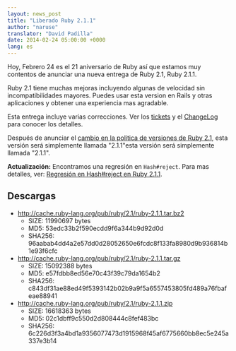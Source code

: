 ```yaml
---
layout: news_post
title: "Liberado Ruby 2.1.1"
author: "naruse"
translator: "David Padilla"
date: 2014-02-24 05:00:00 +0000
lang: es
---
```


Hoy, Febrero 24 es el 21 aniversario de Ruby así que estamos muy
contentos de anunciar una nueva entrega de Ruby 2.1, Ruby 2.1.1.

Ruby 2.1 tiene muchas mejoras incluyendo algunas de velocidad sin
incompatibilidades mayores. Puedes usar esta version en Rails y otras
aplicaciones y obtener una experiencia mas agradable.

Esta entrega incluye varias correcciones.
Ver los [tickets](https://bugs.ruby-lang.org/projects/ruby-21/issues?set_filter=1&amp;status_id=5)
y el [ChangeLog](http://svn.ruby-lang.org/repos/ruby/tags/v2_1_1/ChangeLog)
para conocer los detalles.

Después de anunciar el [cambio en la política de versiones de Ruby 2.1](https://www.ruby-lang.org/es/news/2013/12/21/semantic-versioning-after-2-1-0/),
esta versión será simplemente llamada "2.1.1"esta versión será simplemente llamada "2.1.1".

**Actualización:** Encontramos una regresión en `Hash#reject`. Para mas detalles, ver:
[Regresión en Hash#reject en Ruby 2.1.1](https://www.ruby-lang.org/es/news/2014/03/10/regression-of-hash-reject-in-ruby-2-1-1/).

## Descargas

* <http://cache.ruby-lang.org/pub/ruby/2.1/ruby-2.1.1.tar.bz2>
  * SIZE:   11990697 bytes
  * MD5:    53edc33b2f590ecdd9f6a344b9d92d0d
  * SHA256: 96aabab4dd4a2e57dd0d28052650e6fcdc8f133fa8980d9b936814b1e93f6cfc
* <http://cache.ruby-lang.org/pub/ruby/2.1/ruby-2.1.1.tar.gz>
  * SIZE:   15092388 bytes
  * MD5:    e57fdbb8ed56e70c43f39c79da1654b2
  * SHA256: c843df31ae88ed49f5393142b02b9a9f5a6557453805fd489a76fbafeae88941
* <http://cache.ruby-lang.org/pub/ruby/2.1/ruby-2.1.1.zip>
  * SIZE:   16618363 bytes
  * MD5:    02c1dbff9c550d2d808444c8fef483bc
  * SHA256: 6c226d3f3a4bd1a9356077473d1915968f45af6775660bb8ec5e245a337e3b14
